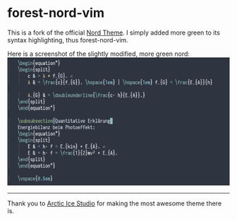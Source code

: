 # forest-nord-vim

This is a fork of the official [Nord Theme](https://github.com/arcticicestudio/nord-vim).
I simply added more green to its syntax highlighting, thus forest-nord-vim.

Here is a screenshot of the slightly modified, more green nord:
![](screenshot.png)

---

Thank you to [Arctic Ice Studio](arcticicestudio.com) for making the most awesome theme
there is.

